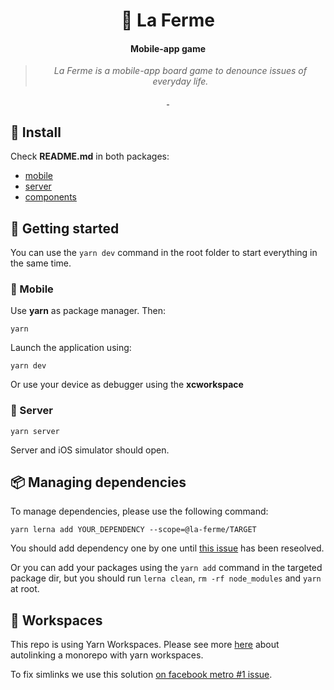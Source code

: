 <h1 align="center">🐣 La Ferme</h1>

<h4 align="center">Mobile-app game</h4>

<blockquote align="center">
  <em>La Ferme is a mobile-app board game to denounce issues of everyday life.</em>
</blockquote>

<p align="center">
  <a aria-label="maintainability" href="https://codeclimate.com/github/bastienrobert/la-ferme/maintainability">
    <img alt="" src="https://api.codeclimate.com/v1/badges/d7e8617f37bcdd523191/maintainability">
  </a>
  <a aria-label="tests" href="https://github.com/bastienrobert/la-ferme/actions">
    <img alt="" src="https://github.com/bastienrobert/la-ferme/workflows/test/badge.svg">
  </a>
</p>

## 🐤 Install

Check **README.md** in both packages:

- [mobile](packages/mobile/README.md)
- [server](packages/server/README.md)
- [components](packages/components/README.md)

## 🐔 Getting started

You can use the `yarn dev` command in the root folder to start everything in the same time.

### 📱 Mobile

Use **yarn** as package manager. Then:

```
yarn
```

Launch the application using:

```
yarn dev
```

Or use your device as debugger using the **xcworkspace**

### 🚀 Server

```
yarn server
```

Server and iOS simulator should open.

## 📦 Managing dependencies

To manage dependencies, please use the following command:

```
yarn lerna add YOUR_DEPENDENCY --scope=@la-ferme/TARGET
```

You should add dependency one by one until [this issue](https://github.com/lerna/lerna/issues/2004) has been reseolved.

Or you can add your packages using the `yarn add` command in the targeted package dir, but you should run `lerna clean`, `rm -rf node_modules` and `yarn` at root.

## 🏢 Workspaces

This repo is using Yarn Workspaces. Please see more [here](https://github.com/react-native-community/cli/blob/master/docs/autolinking.md#how-can-i-use-autolinking-in-a-monorepo) about autolinking a monorepo with yarn workspaces.

To fix simlinks we use this solution [on facebook metro #1 issue](https://github.com/facebook/metro/issues/1#issuecomment-527863738).
